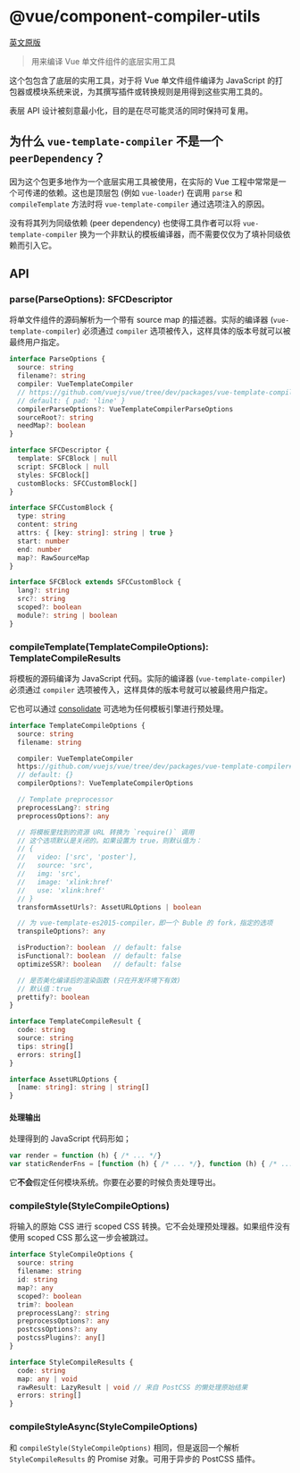# @vue/component-compiler-utils

[英文原版](https://github.com/vuejs/component-compiler-utils)

> 用来编译 Vue 单文件组件的底层实用工具

这个包包含了底层的实用工具，对于将 Vue 单文件组件编译为 JavaScript 的打包器或模块系统来说，为其撰写插件或转换规则是用得到这些实用工具的。

表层 API 设计被刻意最小化，目的是在尽可能灵活的同时保持可复用。

## 为什么 `vue-template-compiler` 不是一个 `peerDependency`？

因为这个包更多地作为一个底层实用工具被使用，在实际的 Vue 工程中常常是一个可传递的依赖。这也是顶层包 (例如 `vue-loader`) 在调用 `parse` 和 `compileTemplate` 方法时将 `vue-template-compiler` 通过选项注入的原因。

没有将其列为同级依赖 (peer dependency) 也使得工具作者可以将 `vue-template-compiler` 换为一个非默认的模板编译器，而不需要仅仅为了填补同级依赖而引入它。

## API

### parse(ParseOptions): SFCDescriptor

将单文件组件的源码解析为一个带有 source map 的描述器。实际的编译器 (`vue-template-compiler`) 必须通过 `compiler` 选项被传入，这样具体的版本号就可以被最终用户指定。

``` ts
interface ParseOptions {
  source: string
  filename?: string
  compiler: VueTemplateCompiler
  // https://github.com/vuejs/vue/tree/dev/packages/vue-template-compiler#compilerparsecomponentfile-options
  // default: { pad: 'line' }
  compilerParseOptions?: VueTemplateCompilerParseOptions
  sourceRoot?: string
  needMap?: boolean
}

interface SFCDescriptor {
  template: SFCBlock | null
  script: SFCBlock | null
  styles: SFCBlock[]
  customBlocks: SFCCustomBlock[]
}

interface SFCCustomBlock {
  type: string
  content: string
  attrs: { [key: string]: string | true }
  start: number
  end: number
  map?: RawSourceMap
}

interface SFCBlock extends SFCCustomBlock {
  lang?: string
  src?: string
  scoped?: boolean
  module?: string | boolean
}
```

### compileTemplate(TemplateCompileOptions): TemplateCompileResults

将模板的源码编译为 JavaScript 代码。实际的编译器 (`vue-template-compiler`) 必须通过 `compiler` 选项被传入，这样具体的版本号就可以被最终用户指定。

它也可以通过 [consolidate](https://github.com/tj/consolidate.js/) 可选地为任何模板引擎进行预处理。

``` ts
interface TemplateCompileOptions {
  source: string
  filename: string

  compiler: VueTemplateCompiler
  https://github.com/vuejs/vue/tree/dev/packages/vue-template-compiler#compilercompiletemplate-options
  // default: {}
  compilerOptions?: VueTemplateCompilerOptions

  // Template preprocessor
  preprocessLang?: string
  preprocessOptions?: any

  // 将模板里找到的资源 URL 转换为 `require()` 调用
  // 这个选项默认是关闭的。如果设置为 true，则默认值为：
  // {
  //   video: ['src', 'poster'],
  //   source: 'src',
  //   img: 'src',
  //   image: 'xlink:href'
  //   use: 'xlink:href'
  // }
  transformAssetUrls?: AssetURLOptions | boolean

  // 为 vue-template-es2015-compiler，即一个 Buble 的 fork，指定的选项
  transpileOptions?: any

  isProduction?: boolean  // default: false
  isFunctional?: boolean  // default: false
  optimizeSSR?: boolean   // default: false

  // 是否美化编译后的渲染函数 (只在开发环境下有效)
  // 默认值：true
  prettify?: boolean
}

interface TemplateCompileResult {
  code: string
  source: string
  tips: string[]
  errors: string[]
}

interface AssetURLOptions {
  [name: string]: string | string[]
}
```

#### 处理输出

处理得到的 JavaScript 代码形如；

``` js
var render = function (h) { /* ... */}
var staticRenderFns = [function (h) { /* ... */}, function (h) { /* ... */}]
```

它**不会**假定任何模块系统。你要在必要的时候负责处理导出。

### compileStyle(StyleCompileOptions)

将输入的原始 CSS 进行 scoped CSS 转换。它不会处理预处理器。如果组件没有使用 scoped CSS 那么这一步会被跳过。

``` ts
interface StyleCompileOptions {
  source: string
  filename: string
  id: string
  map?: any
  scoped?: boolean
  trim?: boolean
  preprocessLang?: string
  preprocessOptions?: any
  postcssOptions?: any
  postcssPlugins?: any[]
}

interface StyleCompileResults {
  code: string
  map: any | void
  rawResult: LazyResult | void // 来自 PostCSS 的懒处理原始结果
  errors: string[]
}
```

### compileStyleAsync(StyleCompileOptions)

和 `compileStyle(StyleCompileOptions)` 相同，但是返回一个解析 `StyleCompileResults` 的 Promise 对象。可用于异步的 PostCSS 插件。
